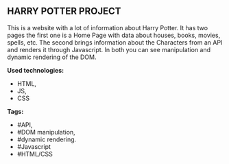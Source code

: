 ## HARRY POTTER PROJECT

This is a website with a lot of information about Harry Potter. It has two pages the first one is a Home Page with data about houses, books, movies, spells, etc.
The second brings information about the Characters from an API and renders it through Javascript.
In both you can see manipulation and dynamic rendering of the DOM.

**Used technologies:**
- HTML, 
- JS, 
- CSS

**Tags:**
- #API, 
- #DOM manipulation, 
- #dynamic rendering.
- #Javascript
- #HTML/CSS